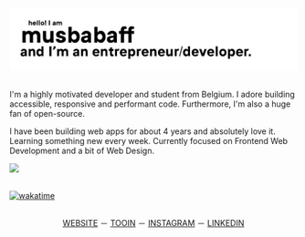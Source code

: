 ![GitHub Cover Poster](./musbabaff-cover.svg)

##


I'm a highly motivated developer and student from Belgium. I adore building accessible, responsive and performant code. Furthermore, I'm also a huge fan of open-source.

I have been building web apps for about 4 years and absolutely love it. Learning something new every week. Currently focused on Frontend Web Development and a bit of Web Design.

![](https://komarev.com/ghpvc/?username=musbabaff&label=PROFILE+VIEWS)
##
[![wakatime](https://wakatime.com/badge/user/eab8442b-396c-4b76-898b-19820eeed70e.svg)](https://wakatime.com/@eab8442b-396c-4b76-898b-19820eeed70e)

## 

<p align="center">
<a href="https://musbabaff.com">WEBSITE</a> － <a href="https://tooin.com">TOOIN</a> － <a href="https://www.instagram.com/musbabaff/">INSTAGRAM</a> － <a href="https://linkedin.com/in/musbabaff">LINKEDIN</a>
</p>
